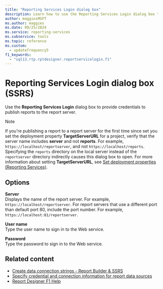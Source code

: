 ```yaml
---
title: "Reporting Services Login dialog box"
description: Learn how to use the Reporting Services Login dialog box to provide credentials to publish reports to the report server.
author: maggiesMSFT
ms.author: maggies
ms.date: 09/25/2024
ms.service: reporting-services
ms.subservice: tools
ms.topic: reference
ms.custom:
  - updatefrequency5
f1_keywords:
  - "sql13.rtp.rptdesigner.reportservicelogin.f1"
---
```

# Reporting Services Login dialog box (SSRS)
  Use the **Reporting Services Login** dialog box to provide credentials to publish reports to the report server.  
  
> [!NOTE]  
> If you're publishing a report to a report server for the first time since set you set the deployment property **TargetServerURL** for a project, verify that the server name includes **server** and not **reports**. For example, `https://localhost/reportserver`, and not `https://localhost/reports`. Specifying the `reports` directory on the local server instead of the `reportserver` directory indirectly causes this dialog box to open. For more information about setting **TargetServerURL**, see [Set deployment properties &#40;Reporting Services&#41;](../../reporting-services/tools/set-deployment-properties-reporting-services.md).  
  
## Options  
 **Server**  
 Displays the name of the report server. For example, `https://localhost/reportserver`. For report servers that use a different port than default port 80, include the port number. For example, `https://localhost:81/reportserver`.  
  
 **User name**  
 Type the user name to sign in to the Web service.  
  
 **Password**  
 Type the password to sign in to the Web service.  
  
## Related content

- [Create data connection strings - Report Builder & SSRS](../../reporting-services/report-data/data-connections-data-sources-and-connection-strings-report-builder-and-ssrs.md)
- [Specify credential and connection information for report data sources](../../reporting-services/report-data/specify-credential-and-connection-information-for-report-data-sources.md)
- [Report Designer F1 Help](../../reporting-services/tools/report-designer-f1-help.md)

